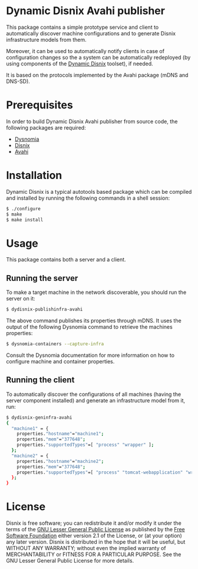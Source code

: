 Dynamic Disnix Avahi publisher
==============================
This package contains a simple prototype service and client to automatically
discover machine configurations and to generate Disnix infrastructure models
from them.

Moreover, it can be used to automatically notify clients in case of configuration
changes so the a system can be automatically redeployed (by using components
of the [Dynamic Disnix](https://github.com/svanderburg/dydisnix) toolset), if
needed.

It is based on the protocols implemented by the Avahi package (mDNS and DNS-SD).

Prerequisites
=============
In order to build Dynamic Disnix Avahi publisher from source code, the following
packages are required:

* [Dysnomia](http://nixos.org/disnix)
* [Disnix](http://nixos.org/disnix)
* [Avahi](http://avahi.org)

Installation
============
Dynamic Disnix is a typical autotools based package which can be compiled and
installed by running the following commands in a shell session:

```bash
$ ./configure
$ make
$ make install
```

Usage
=====
This package contains both a server and a client.

Running the server
------------------
To make a target machine in the network discoverable, you should run the server
on it:

```bash
$ dydisnix-publishinfra-avahi
```

The above command publishes its properties through mDNS. It uses the output
of the following Dysnomia command to retrieve the machines properties:

```bash
$ dysnomia-containers --capture-infra
```

Consult the Dysnomia documentation for more information on how to configure
machine and container properties.

Running the client
------------------
To automatically discover the configurations of all machines (having the server
component installed) and generate an infrastructure model from it, run:

```bash
$ dydisnix-geninfra-avahi
{
  "machine1" = {
    properties."hostname"="machine1";
    properties."mem"="377648";
    properties."supportedTypes"=[ "process" "wrapper" ];
  };
  "machine2" = {
    properties."hostname"="machine2";
    properties."mem"="377648";
    properties."supportedTypes"=[ "process" "tomcat-webapplication" "wrapper" ];
  };
}
```

License
=======
Disnix is free software; you can redistribute it and/or modify it under the terms
of the [GNU Lesser General Public License](http://www.gnu.org/licenses/lgpl.html)
as published by the [Free Software Foundation](http://www.fsf.org) either version
2.1 of the License, or (at your option) any later version. Disnix is distributed
in the hope that it will be useful, but WITHOUT ANY WARRANTY; without even the
implied warranty of MERCHANTABILITY or FITNESS FOR A PARTICULAR PURPOSE. See the
GNU Lesser General Public License for more details.
